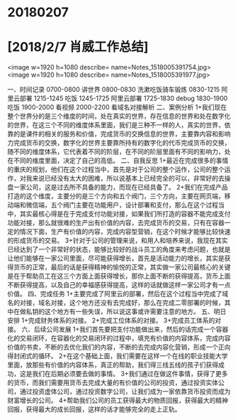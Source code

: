 # 20180207

# [2018/2/7 肖威工作总结]
<image w=1920 h=1080 describe= name=Notes_1518005391754.jpg>
<image w=1920 h=1080 describe= name=Notes_1518005391977.jpg>

一、时间记录
0700-0800 讲世界
0800-0830 洗漱吃饭骑车锻炼
0830-1215 阿里云部署
1215-1245 吃饭
1245-1725 阿里云部署
1725-1830 debug
1830-1900 吃饭
1900-2000 看视频
2000-2200 看域名对接解析
二、案例分析
1+我们现在整个世界分的是三个维度的时间，处在真实的世界，存在信息的世界和处在数字化的世界，在这三个不同的维度体系里面，我们是三种不一样的人，真实的世界，依靠的是课件的相关的服务和价值，完成货币的交换信息的世界，主要靠内容和影响力完成货币的交换，数字化的世界主要靠所持有的数字化的代币完成货币的交换，随不同的维度体系，它代表着不同的阶层，在不同的阶层里面有不同的影响力，处在不同的维度里面，决定了自己的高低。
二、自我反思
1+最近在完成很多的事情的重庆的规划，他们在这个过程当中，首先是对于公司的整个运作，公司的整个运作，对我来说已经没有太大的困难，所以说基本上已经完全的可以，非常好的去操盘一家公司，这是过去所不具备的能力，而现在已经具备了。
2+我们在完成产品打造的这个维度，主要分的是三个方向和五个阀门，三个方向，主要在网页端，移动端和微信端，五个阀门主要在功能用户，设计部署和支付，那么在这个过程当中，其实最核心得是在于完成支付功能对接，如果我们所打造的容器不能完成支付功能对接，那么就很难的生产出有价值的内容，去完成货币的交易，只有在容器一定的情况下面，生产有价值的内容，完成内容型营销，在这个时候才能够比较快速的形成货币的交易。
3+针对于公司的管理来说，和用人和培养来说，我现在其实已经达到了一个非常好的状态，能够比较好的战斗员工的角度来考虑问题，也就是让他们能够在一家公司里面，尽可能获得增长，首先是活动能力的增长，其实是获得货币的正常，最后的话是获得精神的愉悦的正常，其实做一家公司最核心的关键是在于帮助员工在这三个方面上面获得增长，那你上面不断的获得提高，货币上面不断获得提高，以及自己的幸福感获得提高，这样的话就做这样一家公司才有一点价值。
四、完成任务
1+主要完成了阿里云的部署，然后在这个过程当中完成了域名的对接，域名对接，这个地方还没有去完成好，那么在完成二零部署的时候，其中在做私钥的这个地方有一些失误，所以说这事或许需要注意的地方。
五、明日安排
1+完成财务体系的对接。
2+完成工位体系的对接。
3+完成员工体系的对接。
六、后续公司发展
1+我们首先要把支付功能做出来，然后的话完成一个容器化的交易闭环，在容器化的交易闭环的过程中，填充有价值的内容体系，完成内容价值的书卖，不断的去优化我们的内容，不断的去完成内容化营销，形成一个正向得封闭式的循环。
2+在这个基础上面，我们需要在这样一个在线的职业技能大学里面，放那些有价值的内容体系，真正的帮助，我们得三线五线的孩子们获得成功，这是我们在后期必须要去做的事情。
3+我们通过在做这件事情，获得了更多的货币，而我们需要用货币去完成大量的有价值的公司的投资，通过投资实体公司，通过投资虚体公司，通过投资数字公司，让我们成为一家依靠货币投资而成为财富增长的公司。
4+帮助我们公司的员工获得最大的物质回报，获得最大的精神回报，获得最大的成长回报，这样的话才能够完全的走上正轨。
